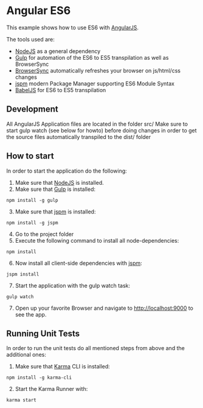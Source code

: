 # Angular ES6

This example shows how to use ES6 with [AngularJS](https://angularjs.org/).

The tools used are:
* [NodeJS](http://nodejs.org/) as a general dependency
* [Gulp](http://gulpjs.com/) for automation of the ES6 to ES5 transpilation as well as BrowserSync
* [BrowserSync](http://gulpjs.com/) automatically refreshes your browser on js/html/css changes
* [jspm](http://jspm.io/) modern Package Manager supporting ES6 Module Syntax
* [BabelJS](https://babeljs.io/) for ES6 to ES5 transpilation

## Development
All AngularJS Application files are located in the folder src/
Make sure to start gulp watch (see below for howto) before doing changes in order to get
the source files automatically transpiled to the dist/ folder

## How to start

In order to start the application do the following:

1. Make sure that [NodeJS](http://nodejs.org/) is installed.
2. Make sure that [Gulp](http://gulpjs.com/) is installed:
  ```shell
  npm install -g gulp
  ```
3. Make sure that [jspm](http://jspm.io/) is installed:
  ```shell
  npm install -g jspm
  ```
4. Go to the project folder
5. Execute the following command to install all node-dependencies:
  ```shell
  npm install
  ```
6. Now install all client-side dependencies with [jspm](http://jspm.io/):
  ```shell
  jspm install
  ```
7. Start the application with the gulp watch task:
  ```shell
  gulp watch
  ```
7. Open up your favorite Browser and navigate to [http://localhost:9000](http://localhost:9000) to see the app.


## Running Unit Tests

In order to run the unit tests do all mentioned steps from above and the additional ones:

1. Make sure that [Karma](http://karma-runner.github.io/) CLI is installed:
  ```shell
  npm install -g karma-cli
  ```
2. Start the Karma Runner with:
  ```shell
  karma start
  ```
